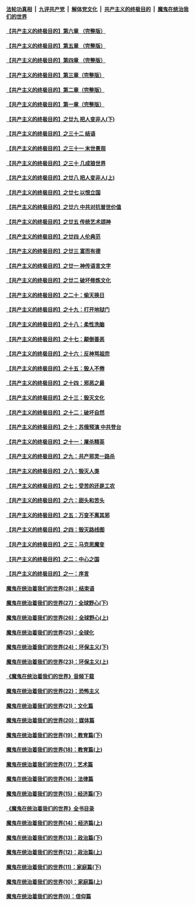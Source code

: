 ####  [法轮功真相](../../../../basic/blob/master/README.md?t=06220935) &nbsp;|&nbsp; [九评共产党](../../../../9ping.md/blob/master/README.md?t=06220935) &nbsp;|&nbsp; [解体党文化](../../../../jtdwh.md/blob/master/README.md?t=06220935)  &nbsp;|&nbsp; [共产主义的终极目的](../../../../gczydzjmd.md/blob/master/README.md?t=06220935) &nbsp;|&nbsp; [魔鬼在统治我们的世界](../../../../mgztzwmdsj.md/blob/master/README.md?t=06220935) 

#### [【共产主义的终极目的】第六章 （完整版）](../pages/nsc422/n11428913.md?t=06220935) 

#### [【共产主义的终极目的】第五章 （完整版）](../pages/nsc422/n11428912.md?t=06220935) 

#### [【共产主义的终极目的】第四章 （完整版）](../pages/nsc422/n11428907.md?t=06220935) 

#### [【共产主义的终极目的】第三章（完整版）](../pages/nsc422/n11428848.md?t=06220935) 

#### [【共产主义的终极目的】第二章（完整版）](../pages/nsc422/n11428831.md?t=06220935) 

#### [【共产主义的终极目的】第一章（完整版）](../pages/nsc422/n11417651.md?t=06220935) 

#### [【共产主义的终极目的】之廿九 把人变非人(下)](../pages/nsc422/n11344140.md?t=06220935) 

#### [【共产主义的终极目的】之三十二 结语](../pages/nsc422/n11360535.md?t=06220935) 

#### [【共产主义的终极目的】之三十一 末世景观](../pages/nsc422/n11351129.md?t=06220935) 

#### [【共产主义的终极目的】之三十 几成狼世界](../pages/nsc422/n11348280.md?t=06220935) 

#### [【共产主义的终极目的】之廿八 把人变非人(上)](../pages/nsc422/n11340492.md?t=06220935) 

#### [【共产主义的终极目的】之廿七 以恨立国](../pages/nsc422/n11336944.md?t=06220935) 

#### [【共产主义的终极目的】之廿六 中共对抗普世价值](../pages/nsc422/n11324785.md?t=06220935) 

#### [【共产主义的终极目的】之廿五 传统艺术颂神](../pages/nsc422/n11296396.md?t=06220935) 

#### [【共产主义的终极目的】之廿四 人伦典范](../pages/nsc422/n11296397.md?t=06220935) 

#### [【共产主义的终极目的】之廿三 富而有德](../pages/nsc422/n11283598.md?t=06220935) 

#### [【共产主义的终极目的】之廿一 神传语言文字](../pages/nsc422/n11263265.md?t=06220935) 

#### [【共产主义的终极目的】之廿二 破坏修炼文化](../pages/nsc422/n11245728.md?t=06220935) 

#### [【共产主义的终极目的】之二十：偷天换日](../pages/nsc422/n11238846.md?t=06220935) 

#### [【共产主义的终极目的】之十九：打开地狱门](../pages/nsc422/n11206376.md?t=06220935) 

#### [【共产主义的终极目的】之十八：柔性洗脑](../pages/nsc422/n11199994.md?t=06220935) 

#### [【共产主义的终极目的】之十七：颠倒善恶](../pages/nsc422/n11179782.md?t=06220935) 

#### [【共产主义的终极目的】之十六：反神骂祖宗](../pages/nsc422/n11166798.md?t=06220935) 

#### [【共产主义的终极目的】之十五：毁人不倦](../pages/nsc422/n11166792.md?t=06220935) 

#### [【共产主义的终极目的】之十四：邪恶之最](../pages/nsc422/n11150249.md?t=06220935) 

#### [【共产主义的终极目的】之十三：毁灭文化](../pages/nsc422/n11135227.md?t=06220935) 

#### [【共产主义的终极目的】之十二：破坏自然](../pages/nsc422/n11135214.md?t=06220935) 

#### [【共产主义的终极目的】之十：苏俄预演 中共登台](../pages/nsc422/n11118424.md?t=06220935) 

#### [【共产主义的终极目的】之十一：屠杀精英](../pages/nsc422/n11118442.md?t=06220935) 

#### [【共产主义的终极目的】之九：共产邪灵一路杀](../pages/nsc422/n11114139.md?t=06220935) 

#### [【共产主义的终极目的】之八：毁灭人类](../pages/nsc422/n11108503.md?t=06220935) 

#### [【共产主义的终极目的】之七：受苦的还是工农](../pages/nsc422/n11101809.md?t=06220935) 

#### [【共产主义的终极目的】之六：甜头和苦头](../pages/nsc422/n11096971.md?t=06220935) 

#### [【共产主义的终极目的】之五：万变不离其邪](../pages/nsc422/n11091285.md?t=06220935) 

#### [【共产主义的终极目的】之四：毁灭路线图](../pages/nsc422/n11086284.md?t=06220935) 

#### [【共产主义的终极目的】之三：马克思魔变](../pages/nsc422/n11061941.md?t=06220935) 

#### [【共产主义的终极目的】之二：中心之国](../pages/nsc422/n11047728.md?t=06220935) 

#### [【共产主义的终极目的】之一：序言](../pages/nsc422/n11086077.md?t=06220935) 

#### [魔鬼在统治着我们的世界(28)：结束语](../pages/nsc422/n10936246.md?t=06220935) 

#### [魔鬼在统治着我们的世界(27)：全球野心(下)](../pages/nsc422/n10928319.md?t=06220935) 

#### [魔鬼在统治着我们的世界(26)：全球野心(上)](../pages/nsc422/n10900318.md?t=06220935) 

#### [魔鬼在统治着我们的世界(25)：全球化](../pages/nsc422/n10788205.md?t=06220935) 

#### [魔鬼在统治着我们的世界(24)：环保主义(下)](../pages/nsc422/n10695307.md?t=06220935) 

#### [魔鬼在统治着我们的世界(23)：环保主义(上)](../pages/nsc422/n10688613.md?t=06220935) 

#### [《魔鬼在统治着我们的世界》音频下载](../pages/nsc422/n10635553.md?t=06220935) 

#### [魔鬼在统治着我们的世界(22)：恐怖主义](../pages/nsc422/n10614727.md?t=06220935) 

#### [魔鬼在统治着我们的世界(21)：文化篇](../pages/nsc422/n10597706.md?t=06220935) 

#### [魔鬼在统治着我们的世界(20)：媒体篇](../pages/nsc422/n10586579.md?t=06220935) 

#### [魔鬼在统治着我们的世界(19)：教育篇(下)](../pages/nsc422/n10564808.md?t=06220935) 

#### [魔鬼在统治着我们的世界(18)：教育篇(上)](../pages/nsc422/n10526970.md?t=06220935) 

#### [魔鬼在统治着我们的世界(17)：艺术篇](../pages/nsc422/n10499093.md?t=06220935) 

#### [魔鬼在统治着我们的世界(16)：法律篇](../pages/nsc422/n10485969.md?t=06220935) 

#### [魔鬼在统治着我们的世界(15)：经济篇(下)](../pages/nsc422/n10469975.md?t=06220935) 

#### [《魔鬼在统治着我们的世界》全书目录](../pages/nsc422/n10464261.md?t=06220935) 

#### [魔鬼在统治着我们的世界(14)：经济篇(上)](../pages/nsc422/n10457370.md?t=06220935) 

#### [魔鬼在统治着我们的世界(13)：政治篇(下)](../pages/nsc422/n10448270.md?t=06220935) 

#### [魔鬼在统治着我们的世界(12)：政治篇(上)](../pages/nsc422/n10444576.md?t=06220935) 

#### [魔鬼在统治着我们的世界(11)：家庭篇(下)](../pages/nsc422/n10440961.md?t=06220935) 

#### [魔鬼在统治着我们的世界(10)：家庭篇(上)](../pages/nsc422/n10435448.md?t=06220935) 

#### [魔鬼在统治着我们的世界(9)：信仰篇](../pages/nsc422/n10432159.md?t=06220935) 

